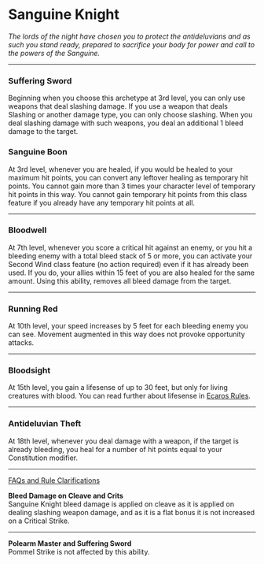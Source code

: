 Sanguine Knight
===============

_The lords of the night have chosen you to protect the antideluvians and as such you stand ready, prepared to sacrifice your body for power and call to the powers of the Sanguine._

* * *

### Suffering Sword

Beginning when you choose this archetype at 3rd level, you can only use weapons that deal slashing damage. If you use a weapon that deals Slashing or another damage type, you can only choose slashing. When you deal slashing damage with such weapons, you deal an additional 1 bleed damage to the target. 

### Sanguine Boon

At 3rd level, whenever you are healed, if you would be healed to your maximum hit points, you can convert any leftover healing as temporary hit points. You cannot gain more than 3 times your character level of temporary hit points in this way. You cannot gain temporary hit points from this class feature if you already have any temporary hit points at all.

* * *

### Bloodwell

At 7th level, whenever you score a critical hit against an enemy, or you hit a bleeding enemy with a total bleed stack of 5 or more, you can activate your Second Wind class feature (no action required) even if it has already been used. If you do, your allies within 15 feet of you are also healed for the same amount. Using this ability, removes all bleed damage from the target.

* * *

### Running Red

At 10th level, your speed increases by 5 feet for each bleeding enemy you can see. Movement augmented in this way does not provoke opportunity attacks.

* * *

### Bloodsight

At 15th level, you gain a lifesense of up to 30 feet, but only for living creatures with blood.  You can read further about lifesense in [Ecaros Rules](https://www.worldanvil.com/w/Ecaros-xohoo/a/Ecaros-rules-article#Lifesense).

* * *

### Antideluvian Theft

At 18th level, whenever you deal damage with a weapon, if the target is already bleeding, you heal for a number of hit points equal to your Constitution modifier.

* * *

[FAQs and Rule Clarifications](#spoiler-6UWY0L)

**Bleed Damage on Cleave and Crits**  
Sanguine Knight bleed damage is applied on cleave as it is applied on dealing slashing weapon damage, and as it is a flat bonus it is not increased on a Critical Strike.

* * *

**Polearm Master and Suffering Sword**  
Pommel Strike is not affected by this ability.  
